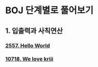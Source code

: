 # BOJ 단계별로 풀어보기

## 1. 입출력과 사칙연산

### [2557. Hello World](https://boj.kr/2557)
### [10718. We love kriii](https://boj.kr/10718)



